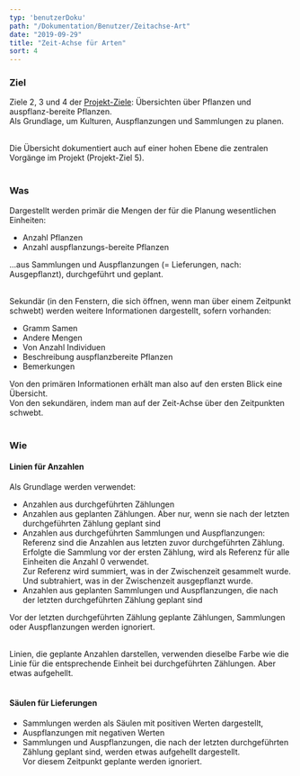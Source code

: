 ```yaml
---
typ: 'benutzerDoku'
path: "/Dokumentation/Benutzer/Zeitachse-Art"
date: "2019-09-29"
title: "Zeit-Achse für Arten"
sort: 4
---
```


### Ziel
Ziele 2, 3 und 4 der [Projekt-Ziele](/Dokumentation/Benutzer/Ziele): Übersichten über Pflanzen und auspflanz-bereite Pflanzen.<br/>
Als Grundlage, um Kulturen, Auspflanzungen und Sammlungen zu planen.<br/><br/>

Die Übersicht dokumentiert auch auf einer hohen Ebene die zentralen Vorgänge im Projekt (Projekt-Ziel 5).<br/><br/>

### Was
Dargestellt werden primär die Mengen der für die Planung wesentlichen Einheiten:

- Anzahl Pflanzen
- Anzahl auspflanzungs-bereite Pflanzen

...aus Sammlungen und Auspflanzungen (= Lieferungen, nach: Ausgepflanzt), durchgeführt und geplant.<br/><br/>

Sekundär (in den Fenstern, die sich öffnen, wenn man über einem Zeitpunkt schwebt) werden weitere Informationen dargestellt, sofern vorhanden:

- Gramm Samen
- Andere Mengen
- Von Anzahl Individuen
- Beschreibung auspflanzbereite Pflanzen
- Bemerkungen

Von den primären Informationen erhält man also auf den ersten Blick eine Übersicht.<br/>
Von den sekundären, indem man auf der Zeit-Achse über den Zeitpunkten schwebt.<br/><br/>

### Wie

#### Linien für Anzahlen
Als Grundlage werden verwendet:

- Anzahlen aus durchgeführten Zählungen
- Anzahlen aus geplanten Zählungen. Aber nur, wenn sie nach der letzten durchgeführten Zählung geplant sind
- Anzahlen aus durchgeführten Sammlungen und Auspflanzungen:<br/>
  Referenz sind die Anzahlen aus letzten zuvor durchgeführten Zählung.<br/>
  Erfolgte die Sammlung vor der ersten Zählung, wird als Referenz für alle Einheiten die Anzahl 0 verwendet.<br/>
  Zur Referenz wird summiert, was in der Zwischenzeit gesammelt wurde. Und subtrahiert, was in der Zwischenzeit ausgepflanzt wurde.
- Anzahlen aus geplanten Sammlungen und Auspflanzungen, die nach der letzten durchgeführten Zählung geplant sind

Vor der letzten durchgeführten Zählung geplante Zählungen, Sammlungen oder Auspflanzungen werden ignoriert.<br/><br/>

Linien, die geplante Anzahlen darstellen, verwenden dieselbe Farbe wie die Linie für die entsprechende Einheit bei durchgeführten Zählungen. Aber etwas aufgehellt.<br/><br/>

#### Säulen für Lieferungen
- Sammlungen werden als Säulen mit positiven Werten dargestellt,
- Auspflanzungen mit negativen Werten
- Sammlungen und Auspflanzungen, die nach der letzten durchgeführten Zählung geplant sind, werden etwas aufgehellt dargestellt.<br/>
  Vor diesem Zeitpunkt geplante werden ignoriert.
